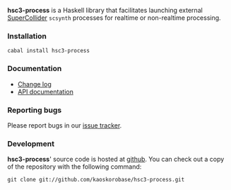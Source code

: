 **hsc3-process** is a Haskell library that facilitates launching external [SuperCollider][] `scsynth` processes for realtime or non-realtime processing.

### Installation

    cabal install hsc3-process

### Documentation

* [Change log](https://github.com/kaoskorobase/hsc3-process/blob/master/ChangeLog.md)
* [API documentation](http://hackage.haskell.org/package/hsc3-process)

### Reporting bugs

Please report bugs in our [issue tracker](https://github.com/kaoskorobase/hsc3-process/issues).

### Development

**hsc3-process**' source code is hosted at [github][]. You can check out a copy of the repository with the following command:

    git clone git://github.com/kaoskorobase/hsc3-process.git

[github]: https://github.com/kaoskorobase/hsc3-process
[hackage]: http://hackage.haskell.org
[supercollider]: http://supercollider.sourceforge.net
